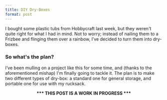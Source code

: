 ```yaml
---
title: DIY Dry-Boxes
format: post
---
```


I bought some plastic tubs from Hobbycraft last week, but they weren't quite right for what I had in mind. Not to worry; instead of nailing them to a Frizbee and flinging them over a rainbow, I’ve decided to turn them into dry-boxes.

### So what's the plan? ###

I’ve been mulling on a project like this for some time, and (thanks to the aforementioned mishap) I'm finally going to tackle it. The plan is to make two different types of dry-box: a standard one for general storage, and portable one for use with my rucksack.

<center>
<b>*** THIS POST IS A WORK IN PROGRESS ***</b>
</center>
